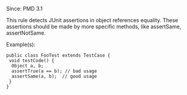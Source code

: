 Since: PMD 3.1

This rule detects JUnit assertions in object references equality. These assertions should be made 
by more specific methods, like assertSame, assertNotSame.

Example(s):
```
public class FooTest extends TestCase {
 void testCode() {
  Object a, b;
  assertTrue(a == b); // bad usage
  assertSame(a, b);  // good usage
 }
}
```
